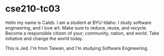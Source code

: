 # cse210-tc03

Hello my name is Caleb.
I am a student at BYU-Idaho. I study software engineering, and I love art.
Make sure to reduce, reuse, and recycle.
Become a responsible citizen of your; community, nation, and world.
Take initiative and change the world today.

This is Jed. I'm from Taiwan, and I'm studying Software Engineering. 

